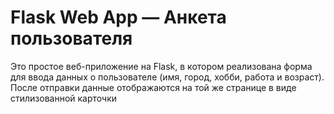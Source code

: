 # Flask Web App — Анкета пользователя
Это простое веб-приложение на Flask, в котором реализована форма для ввода данных о пользователе 
(имя, город, хобби, работа и возраст).
После отправки данные отображаются на той же странице в виде стилизованной карточки
